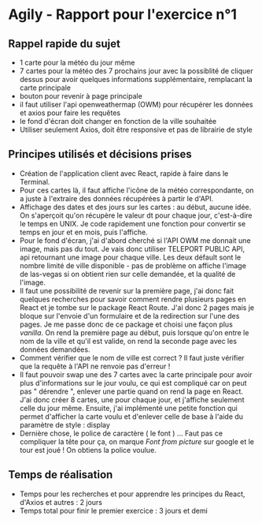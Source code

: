 # Agily - Rapport pour l'exercice n°1

## Rappel rapide du sujet 

- 1 carte pour la météo du jour même
- 7 cartes pour la météo des 7 prochains jour avec la possiblité de cliquer dessus pour avoir quelques informations supplémentaire, remplacant la carte principale
- bouton pour revenir à page principale
- il faut utiliser l'api openweathermap (OWM) pour récupérer les données et axios pour faire les requêtes
- le fond d'écran doit changer en fonction de la ville souhaitée
- Utiliser seulement Axios, doit être responsive et pas de librairie de style

## Principes utilisés et décisions prises

- Création de l'application client avec React, rapide à faire dans le Terminal.
- Pour ces cartes là, il faut affiche l'icône de la météo correspondante, on a juste à l'extraire des données récupérées à partir le d'API.
- Affichage des dates et des jours sur les cartes : au début, aucune idée. On s'aperçoit qu'on récupère le valeur dt pour chaque jour, c'est-à-dire le temps en UNIX. Je code rapidement une fonction pour convertir se temps en jour et en mois, puis l'affiche.
- Pour le fond d'écran, j'ai d'abord cherché si l'API OWM me donnait une image, mais pas du tout. Je vais donc utiliser TELEPORT PUBLIC API, api retournant une image pour chaque ville. Les deux défault sont le nombre limité de ville disponible - pas de problème on affiche l'image de las-vegas si on obtient rien sur celle demandée, et la qualité de l'image.
- Il faut une possibilité de revenir sur la première page, j'ai donc fait quelques recherches pour savoir comment rendre plusieurs pages en React et je tombe sur le package React Route. J'ai donc 2 pages mais je bloque sur l'envoie d'un formulaire et de la redirection sur l'une des pages. Je me passe donc de ce package et choisi une façon plus *vanilla*. On rend la première page au début, puis lorsque qu'on entre le nom de la ville et qu'il est valide, on rend la seconde page avec les données demandées.
- Comment vérifier que le nom de ville est correct ? Il faut juste vérifier que la requête à l'API ne renvoie pas d'erreur !
- Il faut pouvoir swap une des 7 cartes avec la carte principale pour avoir plus d'informations sur le jour voulu, ce qui est compliqué car on peut pas " dérendre ", enlever une partie quand on rend la page en React. J'ai donc créer 8 cartes, une pour chaque jour, et j'affiche seulement celle du jour même. Ensuite, j'ai implémenté une petite fonction qui permet d'afficher la carte voulu et d'enlever celle de base à l'aide du paramètre de style : display
- Dernière chose, le police de caractère ( le font ) ... Faut pas ce compliquer la tête pour ça, on marque *Font from picture* sur google et le tour est joué ! On obtiens la police voulue.


## Temps de réalisation

- Temps pour les recherches et pour apprendre les principes du React, d'Axios et autres : 2 jours
- Temps total pour finir le premier exercice : 3 jours et demi
